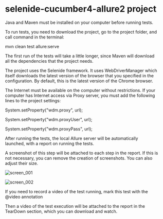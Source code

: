 # selenide-cucumber4-allure2 project

Java and Maven must be installed on your computer before running tests.

To run tests, you need to download the project, 
go to the project folder, and call command in the terminal:

mvn clean test allure:serve

The first run of the tests will take a little longer, 
since Maven will download all the dependencies that the project needs.

The project uses the Selenide framework. It uses WebDriverManager
which itself downloads the latest version of the browser that you specified in the configuration. 
By default, this is the latest version of the Chrome browser.

The Internet must be available on the computer without restrictions. 
If your computer has Internet access via Proxy server, 
you must add the following lines to the project settings:

System.setProperty("wdm.proxy", url);

System.setProperty("wdm.proxyUser", url);

System.setProperty("wdm.proxyPass", url);

After running the tests, the local Allure server will be automatically launched,
with a report on running the tests.

A screenshot of this step will be attached to each step in the report. 
If this is not necessary, you can remove the creation of screenshots. 
You can also adjust their size.

![screen_001](https://user-images.githubusercontent.com/25115868/74601464-c8685100-50af-11ea-9c33-efb4fa4a1a02.png)

![screen_002](https://user-images.githubusercontent.com/25115868/74601470-d8803080-50af-11ea-977c-3086eeb720d9.png)

If you need to record a video of the test running, mark this test with the @video annotation

Then a video of the test execution will be attached to the report in the TearDown section, which you can download and watch.
